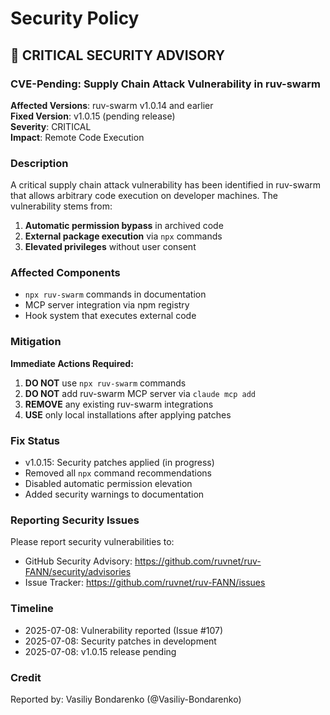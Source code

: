 # Security Policy

## 🚨 CRITICAL SECURITY ADVISORY

### CVE-Pending: Supply Chain Attack Vulnerability in ruv-swarm

**Affected Versions**: ruv-swarm v1.0.14 and earlier  
**Fixed Version**: v1.0.15 (pending release)  
**Severity**: CRITICAL  
**Impact**: Remote Code Execution  

### Description

A critical supply chain attack vulnerability has been identified in ruv-swarm that allows arbitrary code execution on developer machines. The vulnerability stems from:

1. **Automatic permission bypass** in archived code
2. **External package execution** via `npx` commands
3. **Elevated privileges** without user consent

### Affected Components

- `npx ruv-swarm` commands in documentation
- MCP server integration via npm registry
- Hook system that executes external code

### Mitigation

**Immediate Actions Required:**

1. **DO NOT** use `npx ruv-swarm` commands
2. **DO NOT** add ruv-swarm MCP server via `claude mcp add`
3. **REMOVE** any existing ruv-swarm integrations
4. **USE** only local installations after applying patches

### Fix Status

- v1.0.15: Security patches applied (in progress)
- Removed all `npx` command recommendations
- Disabled automatic permission elevation
- Added security warnings to documentation

### Reporting Security Issues

Please report security vulnerabilities to:
- GitHub Security Advisory: https://github.com/ruvnet/ruv-FANN/security/advisories
- Issue Tracker: https://github.com/ruvnet/ruv-FANN/issues

### Timeline

- 2025-07-08: Vulnerability reported (Issue #107)
- 2025-07-08: Security patches in development
- 2025-07-08: v1.0.15 release pending

### Credit

Reported by: Vasiliy Bondarenko (@Vasiliy-Bondarenko)